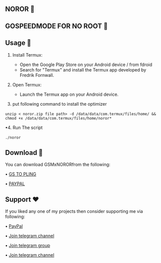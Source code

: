 ## NOROR 🚀

## GOSPEEDMODE FOR NO ROOT 🚀

## Usage 🔢

1. Install Termux:
   - Open the Google Play Store on your Android device / from fdroid
   - Search for "Termux" and install the Termux app developed by Fredrik Fornwall.

2. Open Termux:
   - Launch the Termux app on your Android device.
  
3. put following command to install the optimizer

‎```
     unzip < noror.zip file path> -d /data/data/com.termux/files/home/ && chmod +x /data/data/com.termux/files/home/noror* ```

•4. Run The script

‎`` ./noror 
``
## Download 📲
You can download GSMxNORORfrom the following:

• [GS TO PLING](https://www.godtspeed.xyz/2023/06/noror-no-root-version-of-godspeed-mode.html)

• [PAYPAL](https://paypal.me/revGSM)

## Support ❤️
If you liked any one of my projects then consider supporting me via following:

• [PayPal](https://paypal.me/revGSM)

• [Join telegram channel](https://t.me/godTspeed)

• [Join telegram group](https://t.me/godpseedmode)

• [Join telegram channel](https://godTspeed.xyz)

